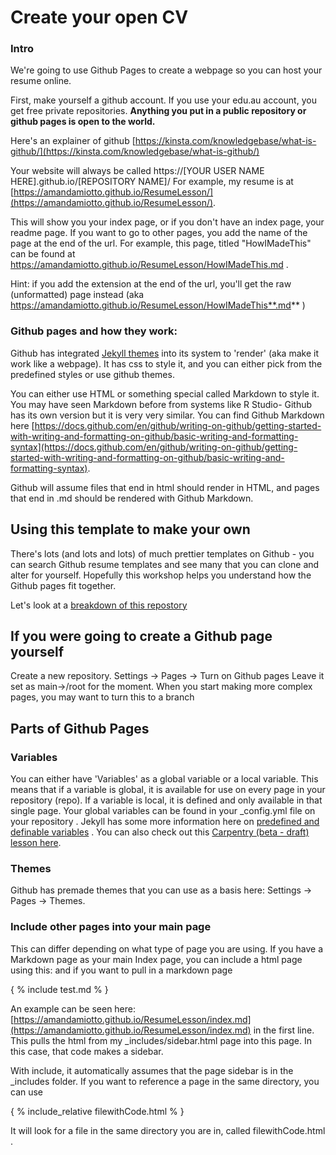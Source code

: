 
# Create your open CV


### Intro

We're going to use Github Pages to create a webpage so you can host your resume online.

First, make yourself a github account. If you use your edu.au account, you get free private repositories.
**Anything you put in a public repository or github pages is open to the world.**

Here's an explainer of github [https://kinsta.com/knowledgebase/what-is-github/](https://kinsta.com/knowledgebase/what-is-github/)

Your website will always be called https://[YOUR USER NAME HERE].github.io/[REPOSITORY NAME]/  For example, my resume is at [https://amandamiotto.github.io/ResumeLesson/](https://amandamiotto.github.io/ResumeLesson/).

This will show you your index page, or if you don't have an index page, your readme page. If you want to go to other pages, you add the name of the page at the end of the url. For example, this page, titled "HowIMadeThis" can be found at https://amandamiotto.github.io/ResumeLesson/HowIMadeThis.md . 

Hint: if you add the extension at the end of the url, you'll get the raw (unformatted) page instead (aka https://amandamiotto.github.io/ResumeLesson/HowIMadeThis**.md** )



### Github pages and how they work:

Github has integrated [Jekyll themes](https://github.com/topics/jekyll-theme) into its system to 'render' (aka make it work like a webpage). It has css to style it, and you can either pick from the predefined styles or use github themes.

You can either use HTML or something special called Markdown to style it. You may have seen Markdown before from systems like R Studio- Github has its own version but it is very very similar. You can find Github Markdown here [https://docs.github.com/en/github/writing-on-github/getting-started-with-writing-and-formatting-on-github/basic-writing-and-formatting-syntax](https://docs.github.com/en/github/writing-on-github/getting-started-with-writing-and-formatting-on-github/basic-writing-and-formatting-syntax).

Github will assume files that end in html should render in HTML, and pages that end in .md should be rendered with Github Markdown.



## Using this template to make your own


There's lots (and lots and lots) of much prettier templates on Github - you can search Github resume templates and see many that you can clone and alter for yourself. Hopefully this workshop helps you understand how the Github pages fit together.

Let's look at a [breakdown of this repostory](PartsOfThisRepo.md)

## If you were going to create a Github page yourself

Create a new repository.
Settings -> Pages -> Turn on Github pages
Leave it set as main->/root for the moment. When you start making more complex pages, you may want to turn this to a branch

## Parts of Github Pages

### Variables

You can either have 'Variables' as a global variable or a local variable. This means that if a variable is global, it is available for use on every page in your repository (repo). If a variable is local, it is defined and only available in that single page. Your global variables can be found in your _config.yml file on your repository . Jekyll has some more information here on [predefined and definable variables](https://jekyllrb.com/docs/front-matter/) . You can also check out this [Carpentry (beta - draft) lesson here](https://carpentries-incubator.github.io/jekyll-pages-novice/starting-jekyll/index.html).

### Themes

Github has premade themes that you can use as a basis here: Settings -> Pages -> Themes. 

### Include other pages into your main page

This can differ depending on what type of page you are using. If you have a Markdown page as your main Index page, you can include a html page using this:
and if you want to pull in a markdown page


\{ % include test.md % \}


An example can be seen here: [https://amandamiotto.github.io/ResumeLesson/index.md](https://amandamiotto.github.io/ResumeLesson/index.md) in the first line. This pulls the html from my _includes/sidebar.html page into this page. In this case, that code makes a sidebar.

With include, it automatically assumes that the page sidebar is in the _includes folder. If you want to reference a page in the same directory, you can use


\{ % include_relative filewithCode.html % \}


It will look for a file in the same directory you are in, called filewithCode.html .





